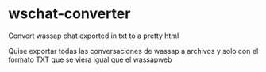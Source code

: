 # wschat-converter
Convert wassap chat exported in txt to a pretty html

Quise exportar todas las conversaciones de wassap a archivos y solo con el formato TXT que se viera igual que el wassapweb

